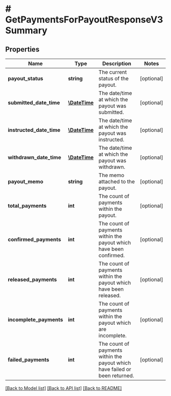 # # GetPaymentsForPayoutResponseV3Summary

## Properties

Name | Type | Description | Notes
------------ | ------------- | ------------- | -------------
**payout_status** | **string** | The current status of the payout. | [optional] 
**submitted_date_time** | [**\DateTime**](\DateTime.md) | The date/time at which the payout was submitted. | [optional] 
**instructed_date_time** | [**\DateTime**](\DateTime.md) | The date/time at which the payout was instructed. | [optional] 
**withdrawn_date_time** | [**\DateTime**](\DateTime.md) | The date/time at which the payout was withdrawn. | [optional] 
**payout_memo** | **string** | The memo attached to the payout. | [optional] 
**total_payments** | **int** | The count of payments within the payout. | [optional] 
**confirmed_payments** | **int** | The count of payments within the payout which have been confirmed. | [optional] 
**released_payments** | **int** | The count of payments within the payout which have been released. | [optional] 
**incomplete_payments** | **int** | The count of payments within the payout which are incomplete. | [optional] 
**failed_payments** | **int** | The count of payments within the payout which have failed or been returned. | [optional] 

[[Back to Model list]](../../README.md#documentation-for-models) [[Back to API list]](../../README.md#documentation-for-api-endpoints) [[Back to README]](../../README.md)


